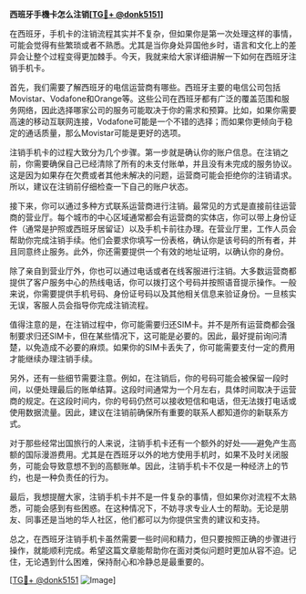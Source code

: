 **西班牙手機卡怎么注销[[TG💪+ @donk5151](https://t.me/s/donk5151)]**

在西班牙，手机卡的注销流程其实并不复杂，但如果你是第一次处理这样的事情，可能会觉得有些繁琐或者不熟悉。尤其是当你身处异国他乡时，语言和文化上的差异会让整个过程变得更加棘手。今天，我就来给大家详细讲解一下如何在西班牙注销手机卡。

首先，我们需要了解西班牙的电信运营商有哪些。西班牙主要的电信公司包括Movistar、Vodafone和Orange等。这些公司在西班牙都有广泛的覆盖范围和服务网络，因此选择哪家公司的服务可能取决于你的需求和预算。比如，如果你需要高速的移动互联网连接，Vodafone可能是一个不错的选择；而如果你更倾向于稳定的通话质量，那么Movistar可能是更好的选项。

注销手机卡的过程大致分为几个步骤。第一步就是确认你的账户信息。在注销之前，你需要确保自己已经清除了所有的未支付账单，并且没有未完成的服务协议。这是因为如果存在欠费或者其他未解决的问题，运营商可能会拒绝你的注销请求。所以，建议在注销前仔细检查一下自己的账户状态。

接下来，你可以通过多种方式联系运营商进行注销。最常见的方式是直接前往运营商的营业厅。每个城市的中心区域通常都会有运营商的实体店，你可以带上身份证件（通常是护照或西班牙居留证）以及手机卡前往办理。在营业厅里，工作人员会帮助你完成注销手续。他们会要求你填写一份表格，确认你是该号码的所有者，并且同意终止服务。此外，你还需要提供一个有效的地址证明，以确认你的身份。

除了亲自到营业厅外，你也可以通过电话或者在线客服进行注销。大多数运营商都提供了客户服务中心的热线电话，你可以拨打这个号码并按照语音提示操作。一般来说，你需要提供手机号码、身份证号码以及其他相关信息来验证身份。一旦核实无误，客服人员会指导你完成注销流程。

值得注意的是，在注销过程中，你可能需要归还SIM卡。并不是所有运营商都会强制要求归还SIM卡，但在某些情况下，这可能是必要的。因此，最好提前询问清楚，以免造成不必要的麻烦。如果你的SIM卡丢失了，你可能需要支付一定的费用才能继续办理注销手续。

另外，还有一些细节需要注意。例如，在注销后，你的号码可能会被保留一段时间，以便处理最后的账单结算。这段时间通常为一个月左右，具体时间取决于运营商的规定。在这段时间内，你的号码仍然可以接收短信和电话，但无法拨打电话或使用数据流量。因此，建议在注销前确保所有重要的联系人都知道你的新联系方式。

对于那些经常出国旅行的人来说，注销手机卡还有一个额外的好处——避免产生高额的国际漫游费用。尤其是在西班牙以外的地方使用手机时，如果不及时关闭服务，可能会导致意想不到的高额账单。因此，注销手机卡不仅是一种经济上的节约，也是一种负责任的行为。

最后，我想提醒大家，注销手机卡并不是一件复杂的事情，但如果你对流程不太熟悉，可能会感到有些困惑。在这种情况下，不妨寻求专业人士的帮助。无论是朋友、同事还是当地的华人社区，他们都可以为你提供宝贵的建议和支持。

总之，在西班牙注销手机卡虽然需要一些时间和精力，但只要按照正确的步骤进行操作，就能顺利完成。希望这篇文章能帮助你在面对类似问题时更加从容不迫。记住，无论遇到什么困难，保持耐心和冷静总是最重要的。

[[TG💪+ @donk5151](https://t.me/s/donk5151) ![Image](https://i.postimg.cc/rwNCRYN7/Snipaste-2025-04-30-17-27-05.png)]